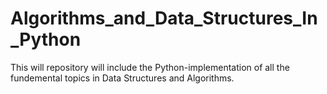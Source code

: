 # Algorithms_and_Data_Structures_In_Python

This will repository will include the Python-implementation of all the fundemental topics in Data Structures and Algorithms.
